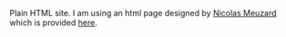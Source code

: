 Plain HTML site.
I am using an html page designed by [Nicolas Meuzard](https://dribbble.com/shots/4342703-Minimal-resume-freebie-for-junior-self-taught-people) which is provided [here](https://demos.onepagelove.com/html/minimal-resume/).
